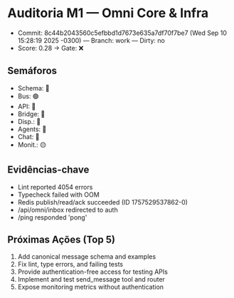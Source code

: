 # Auditoria M1 — Omni Core & Infra
- Commit: 8c44b2043560c5efbbd1d7673e635a7df70f7be7 (Wed Sep 10 15:28:19 2025 -0300) — Branch: work — Dirty: no
- Score: 0.28 → Gate: ❌
## Semáforos
- Schema: 🔴
- Bus:    🟢
- API:    🔴
- Bridge: 🔴
- Disp.:  🔴
- Agents: 🔴
- Chat:   🔴
- Monit.: 🟡
## Evidências-chave
- Lint reported 4054 errors
- Typecheck failed with OOM
- Redis publish/read/ack succeeded (ID 1757529537862-0)
- /api/omni/inbox redirected to auth
- /ping responded 'pong'
## Próximas Ações (Top 5)
1) Add canonical message schema and examples
2) Fix lint, type errors, and failing tests
3) Provide authentication-free access for testing APIs
4) Implement and test send_message tool and router
5) Expose monitoring metrics without authentication
